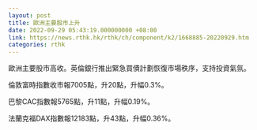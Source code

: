 ```yaml
---
layout: post
title: 歐洲主要股市上升
date: 2022-09-29 05:43:19.000000000 +08:00
link: https://news.rthk.hk/rthk/ch/component/k2/1668885-20220929.htm
categories: rthk
---
```


歐洲主要股市高收。英倫銀行推出緊急買債計劃恢復市場秩序，支持投資氣氛。

倫敦富時指數收市報7005點，升20點，升幅0.3%。

巴黎CAC指數報5765點，升11點，升幅0.19%。

法蘭克福DAX指數報12183點，升43點，升幅0.36%。
